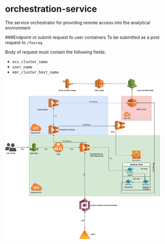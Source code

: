 # orchestration-service
The service orchestrator for providing remote access into the analytical environment

###Endpoint ot submit request fo user containers
 To be submitted as a post request to `/fesreq`  
 
 Body of request must contain the following fields:
  - `ecs_cluster_name`
  - `user_name`
  - `emr_cluster_host_name`
 


![Image of Orchestration Service](OrchestrationService.png)

